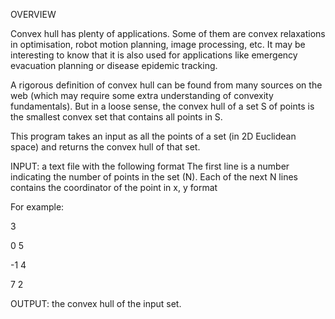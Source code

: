 OVERVIEW

Convex hull has plenty of applications. Some of them are convex relaxations in optimisation, robot motion planning, image processing, etc. It may be interesting to know that it is also used for applications like emergency evacuation planning or disease epidemic tracking.

A rigorous definition of convex hull can be found from many sources on the web (which may require some extra understanding of convexity fundamentals). But in a loose sense, the convex hull of a set S of points is the smallest convex set that contains all points in S.

This program takes an input as all the points of a set (in 2D Euclidean space) and returns the convex hull of that set.

INPUT: a text file with the following format
The first line is a number indicating the number of points in the set (N). Each of the next N lines contains the coordinator of the point in x, y format

For example:

3 

0 5 

-1 4 

7 2


OUTPUT: the convex hull of the input set.



